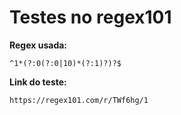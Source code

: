 # Testes no regex101

**Regex usada:**  

```
^1*(?:0(?:0|10)*(?:1)?)?$
```

**Link do teste:**

```
https://regex101.com/r/TWf6hg/1
```



